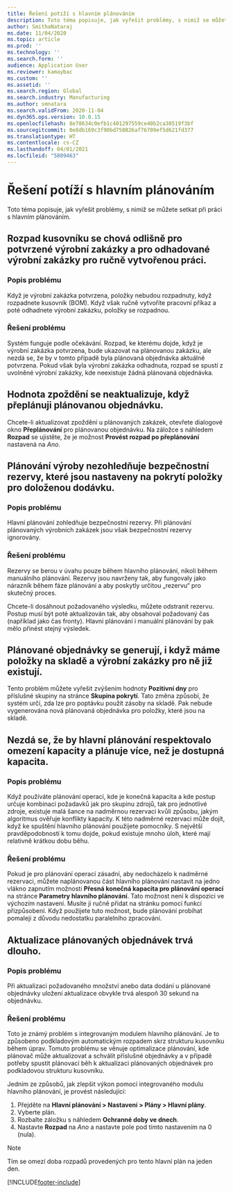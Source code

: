 ```yaml
---
title: Řešení potíží s hlavním plánováním
description: Toto téma popisuje, jak vyřešit problémy, s nimiž se můžete setkat při práci s hlavním plánováním.
author: SmithaNataraj
ms.date: 11/04/2020
ms.topic: article
ms.prod: ''
ms.technology: ''
ms.search.form: ''
audience: Application User
ms.reviewer: kamaybac
ms.custom: ''
ms.assetid: ''
ms.search.region: Global
ms.search.industry: Manufacturing
ms.author: smnatara
ms.search.validFrom: 2020-11-04
ms.dyn365.ops.version: 10.0.15
ms.openlocfilehash: 8e78634c0efb1c401297559ce40b2ca30519f3bf
ms.sourcegitcommit: 0e8db169c3f90bd750826af76709ef5d621fd377
ms.translationtype: HT
ms.contentlocale: cs-CZ
ms.lasthandoff: 04/01/2021
ms.locfileid: "5809463"
---
```

# <a name="troubleshoot-master-planning"></a>Řešení potíží s hlavním plánováním

Toto téma popisuje, jak vyřešit problémy, s nimiž se můžete setkat při práci s hlavním plánováním.

## <a name="bill-of-materials-explosion-behaves-differently-for-firmed-production-orders-and-for-estimated-production-orders-for-manually-created-work"></a>Rozpad kusovníku se chová odlišně pro potvrzené výrobní zakázky a pro odhadované výrobní zakázky pro ručně vytvořenou práci.

### <a name="issue-description"></a>Popis problému

Když je výrobní zakázka potvrzena, položky nebudou rozpadnuty, když rozpadnete kusovník (BOM). Když však ručně vytvoříte pracovní příkaz a poté odhadnete výrobní zakázku, položky se rozpadnou.

### <a name="issue-resolution"></a>Řešení problému

Systém funguje podle očekávání. Rozpad, ke kterému dojde, když je výrobní zakázka potvrzena, bude ukazovat na plánovanou zakázku, ale nezdá se, že by v tomto případě byla plánovaná objednávka aktuálně potvrzena. Pokud však byla výrobní zakázka odhadnuta, rozpad se spustí z uvolněné výrobní zakázky, kde neexistuje žádná plánovaná objednávka.

## <a name="the-delay-value-isnt-updated-when-i-reschedule-a-planned-order"></a>Hodnota zpoždění se neaktualizuje, když přeplánuji plánovanou objednávku.

Chcete-li aktualizovat zpoždění u plánovaných zakázek, otevřete dialogové okno **Přeplánování** pro plánovanou objednávku. Na záložce s náhledem **Rozpad** se ujistěte, že je možnost **Provést rozpad po přeplánování** nastavená na *Ano*.

## <a name="production-scheduling-doesnt-consider-the-safety-margins-that-are-set-on-the-item-coverage-for-pegged-supply"></a>Plánování výroby nezohledňuje bezpečnostní rezervy, které jsou nastaveny na pokrytí položky pro doloženou dodávku.

### <a name="issue-description"></a>Popis problému

Hlavní plánování zohledňuje bezpečnostní rezervy. Při plánování plánovaných výrobních zakázek jsou však bezpečnostní rezervy ignorovány.

### <a name="issue-resolution"></a>Řešení problému

Rezervy se berou v úvahu pouze během hlavního plánování, nikoli během manuálního plánování. Rezervy jsou navrženy tak, aby fungovaly jako nárazník během fáze plánování a aby poskytly určitou „rezervu“ pro skutečný proces.

Chcete-li dosáhnout požadovaného výsledku, můžete odstranit rezervu. Postup musí být poté aktualizován tak, aby obsahoval požadovaný čas (například jako čas fronty). Hlavní plánování i manuální plánování by pak mělo přinést stejný výsledek.

## <a name="planned-orders-are-generated-even-though-we-have-items-in-stock-and-production-orders-already-exist-for-them"></a>Plánované objednávky se generují, i když máme položky na skladě a výrobní zakázky pro ně již existují.

Tento problém můžete vyřešit zvýšením hodnoty **Pozitivní dny** pro příslušné skupiny na stránce **Skupina pokrytí**. Tato změna způsobí, že systém určí, zda lze pro poptávku použít zásoby na skladě. Pak nebude vygenerována nová plánovaná objednávka pro položky, které jsou na skladě.

## <a name="master-planning-doesnt-seem-to-respect-capacity-limitations-and-is-scheduling-more-than-the-available-capacity"></a>Nezdá se, že by hlavní plánování respektovalo omezení kapacity a plánuje více, než je dostupná kapacita.

### <a name="issue-description"></a>Popis problému

Když používáte plánování operací, kde je konečná kapacita a kde postup určuje kombinaci požadavků jak pro skupinu zdrojů, tak pro jednotlivé zdroje, existuje malá šance na nadměrnou rezervaci kvůli způsobu, jakým algoritmus ověřuje konflikty kapacity. K této nadměrné rezervaci může dojít, když ke spuštění hlavního plánování použijete pomocníky. S největší pravděpodobností k tomu dojde, pokud existuje mnoho úloh, které mají relativně krátkou dobu běhu.

### <a name="issue-resolution"></a>Řešení problému

Pokud je pro plánování operací zásadní, aby nedocházelo k nadměrné rezervaci, můžete naplánovanou část hlavního plánování nastavit na jedno vlákno zapnutím možnosti **Přesná konečná kapacita pro plánování operací** na stránce **Parametry hlavního plánování**. Tato možnost není k dispozici ve výchozím nastavení. Musíte ji ručně přidat na stránku pomocí funkcí přizpůsobení. Když použijete tuto možnost, bude plánování probíhat pomaleji z důvodu nedostatku paralelního zpracování.

## <a name="planned-orders-take-a-long-time-to-update"></a>Aktualizace plánovaných objednávek trvá dlouho.

### <a name="issue-description"></a>Popis problému

Při aktualizaci požadovaného množství anebo data dodání u plánované objednávky uložení aktualizace obvykle trvá alespoň 30 sekund na objednávku.

### <a name="issue-resolution"></a>Řešení problému

Toto je známý problém s integrovaným modulem hlavního plánování. Je to způsobeno podkladovým automatickým rozpadem skrz strukturu kusovníku během úprav. Tomuto problému se věnuje optimalizace plánování, kde plánovač může aktualizovat a schválit příslušné objednávky a v případě potřeby spustit plánovací běh k aktualizaci plánovaných objednávek pro podkladovou strukturu kusovníku.

Jedním ze způsobů, jak zlepšit výkon pomocí integrovaného modulu hlavního plánování, je provést následující:

1. Přejděte na **Hlavní plánování \> Nastavení \> Plány \> Hlavní plány**.
1. Vyberte plán.
1. Rozbalte záložku s náhledem **Ochranné doby ve dnech**.
1. Nastavte **Rozpad** na *Ano* a nastavte pole pod tímto nastavením na 0 (nula).

> [!NOTE]
> Tím se omezí doba rozpadů provedených pro tento hlavní plán na jeden den.


[!INCLUDE[footer-include](../../includes/footer-banner.md)]